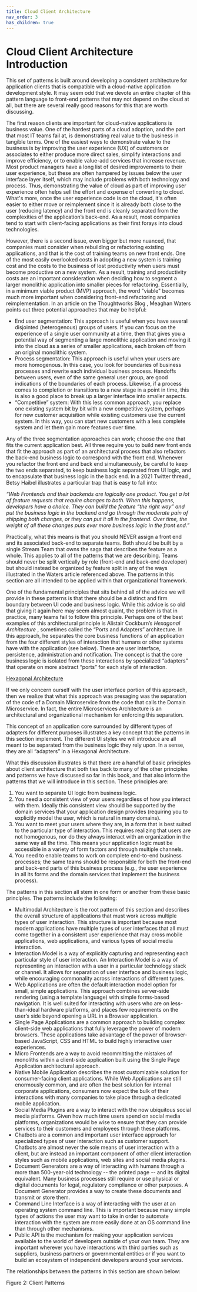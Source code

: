 ```yaml
---
title: Cloud Client Architecture
nav_order: 3
has_children: true
---
```

# Cloud Client Architecture Introduction

This set of patterns is built around developing a consistent architecture for application clients that is compatible with a cloud-native application development style. It may seem odd that we devote an entire chapter of this pattern language to front-end patterns that may not depend on the cloud at all, but there are several really good reasons for this that are worth discussing.

The first reason clients are important for cloud-native applications is business value. One of the hardest parts of a cloud adoption, and the part that most IT teams fail at, is demonstrating real value to the business in tangible terms. One of the easiest ways to demonstrate value to the business is by improving the user experience (UX) of customers or associates to either produce more direct sales, simplify interactions and improve efficiency, or to enable value-add services that increase revenue. Most product managers have a long list of desired improvements to their user experience, but these are often hampered by issues below the user interface layer itself, which may include problems with both technology and process. Thus, demonstrating the value of cloud as part of improving user experience often helps sell the effort and expense of converting to cloud. What's more, once the user experience code is on the cloud, it's often easier to either move or reimplement since it is already both close to the user (reducing latency) and the front end is cleanly separated from the complexities of the application’s back-end. As a result, most companies tend to start with client-facing applications as their first forays into cloud technologies.

However, there is a second issue, even bigger but more nuanced, that companies must consider when rebuilding or refactoring existing applications, and that is the cost of training teams on new front ends. One of the most easily overlooked costs in adopting a new system is training cost and the costs to the business of lost productivity when users must become productive on a new system. As a result, training and productivity costs are an important consideration when deciding how to segment a larger monolithic application into smaller pieces for refactoring. Essentially, in a minimum viable product (MVP) approach, the word "viable" becomes much more important when considering front-end refactoring and reimplementation. In an article on the Thoughtworks Blog , Meaghan Waters points out three potential approaches that may be helpful:

-	End user segmentation: This approach is useful when you have several disjointed (heterogenous) groups of users. If you can focus on the experience of a single user community at a time, then that gives you a potential way of segmenting a large monolithic application and moving it into the cloud as a series of smaller applications, each broken off from an original monolithic system.
-	Process segmentation: This approach is useful when your users are more homogenous. In this case, you look for boundaries of business processes and rewrite each individual business process. Handoffs between users, even of the same general user group, are good indications of the boundaries of each process. Likewise, if a process comes to completion or transitions to a new stage in a point in time, this is also a good place to break up a larger interface into smaller aspects.
-	“Competitive” system: With this less common approach, you replace one existing system bit by bit with a new competitive system, perhaps for new customer acquisition while existing customers use the current system. In this way, you can start new customers with a less complete system and let them gain more features over time.

Any of the three segmentation approaches can work; choose the one that fits the current application best. All three require you to build new front ends that fit the approach as part of an architectural process that also refactors the back-end business logic to correspond with the front end. Whenever you refactor the front end and back end simultaneously, be careful to keep the two ends separated, to keep business logic separated from UI logic, and to encapsulate that business logic in the back end. In a 2021 Twitter thread , Betsy Haibel illustrates a particular trap that is easy to fall into:

*“Web Frontends and their backends are logically one product. You get a lot of feature requests that require changes to both. When this happens, developers have a choice. They can build the feature “the right way” and put the business logic in the backend and go through the moderate pain of shipping both changes, or they can put it all in the frontend. Over time, the weight of all these changes puts ever more business logic in the front end.”*

Practically, what this means is that you should NEVER assign a front end and its associated back-end to separate teams. Both should be built by a single Stream Team that owns the saga that describes the feature as a whole. This applies to all of the patterns that we are describing. Teams should never be split vertically by role (front-end and back-end developer) but should instead be organized by feature split in any of the ways illustrated in the Waters article referenced above. The patterns in this section are all intended to be applied within that organizational framework.

One of the fundamental principles that sits behind all of the advice we will provide in these patterns is that there should be a distinct and firm boundary between UI code and business logic.  While this advice is so old that giving it again here may seem almost quaint, the problem is that in practice, many teams fail to follow this principle.  Perhaps one of the best examples of this architectural principle is Alistair Cockburn’s *Hexagonal Architecture* , sometimes called the “Ports and Adapters” architecture.  In this approach, he separates the core business functions of an application from the four different styles of interaction that humans or other systems have with the application (see below).  These are user interface, persistence, administration and notification.  The concept is that the core business logic is isolated from these interactions by specialized “adapters” that operate on more abstract “ports” for each style of interaction.
 
[Hexagonal Architecture](../assets/HexagonalArchitecture.png)

If we only concern ourself with the user interface portion of this approach, then we realize that what this approach was presaging was the separation of the code of a Domain Microservice from the code that calls the Domain Microservice. In fact, the entire Microservices Architecture is an architectural and organizational mechanism for enforcing this separation.  

This concept of an application core surrounded by different types of adapters for different purposes illustrates a key concept that the patterns in this section implement.  The different UI styles we will introduce are all meant to be separated from the business logic they rely upon.  In a sense, they are all “adapters” in a Hexagonal Architecture.

What this discussion illustrates is that there are a handful of basic principles about client architecture that both ties back to many of the other principles and patterns we have discussed so far in this book, and that also inform the patterns that we will introduce in this section.  These principles are:

1.	You want to separate UI logic from business logic.  
2.	You need a consistent view of your users regardless of how you interact with them.  Ideally this consistent view should be supported by the domain services that your application design provides (requiring you to explicitly model the user, which is natural in many domains). 
3.	You want to meet your users where they are, in a form that is best suited to the particular type of interaction.  This requires realizing that users are not homogenous, nor do they always interact with an organization in the same way all the time.  This means your application logic must be accessible in a variety of form factors and through multiple channels.
4.	You need to enable teams to work on complete end-to-end business processes; the same teams should be responsible for both the front-end and back-end parts of this business process (e.g., the user experience in all its forms and the domain services that implement the business process).
	 
The patterns in this section all stem in one form or another from these basic principles.  The patterns include the following:

-	Multimodal Architecture is the root pattern of this section and describes the overall structure of applications that must work across multiple types of user interaction. This structure is important because most modern applications have multiple types of user interfaces that all must come together in a consistent user experience that may cross mobile applications, web applications, and various types of social media interaction.
-	Interaction Model is a way of explicitly capturing and representing each particular style of user interaction.  An Interaction Model is a way of representing an interaction with a user in a particular technology stack or channel. It allows for separation of user interface and business logic, while encouraging commonality across interactions of different types.
-	Web Applications are often the default interaction model option for small, simple applications.  This approach combines server-side rendering (using a template language) with simple forms-based navigation. It is well suited for interacting with users who are on less-than-ideal hardware platforms, and places few requirements on the user’s side beyond opening a URL in a Browser application. 
-	Single Page Applications are a common approach to building complex client-side web applications that fully leverage the power of modern browsers. These applications take advantage of the power of browser-based JavaScript, CSS and HTML to build highly interactive user experiences.
-	Micro Frontends are a way to avoid recommitting the mistakes of monoliths within a client-side application built using the Single Page Application architectural approach.
-	Native Mobile Application describes the most customizable solution for consumer-facing client applications. While Web Applications are still enormously common, and are often the best solution for internal corporate applications, consumers now expect the bulk of their interactions with many companies to take place through a dedicated mobile application.
-	Social Media Plugins are a way to interact with the now ubiquitous social media platforms.  Given how much time users spend on social media platforms, organizations would be wise to ensure that they can provide services to their customers and employees through these platforms.
-	Chatbots are a common and important user interface approach for specialized types of user interaction such as customer support. Chatbots are almost never the sole means of user interaction with a client, but are instead an important component of other client interaction styles such as mobile applications, web sites and social media plugins.
-	Document Generators are a way of interacting with humans through a more than 500-year-old technology -- the printed page -- and its digital equivalent.  Many business processes still require or use physical or digital documents for legal, regulatory compliance or other purposes.  A Document Generator provides a way to create these documents and transmit or store them.
-	Command Line Interface is a way of interacting with the user at an operating system command line.   This is important because many simple types of actions the user may want to take in order to automate interaction with the system are more easily done at an OS command line than through other mechanisms. 
-	Public API is the mechanism for making your application services available to the world of developers outside of your own team. They are important wherever you have interactions with third parties such as suppliers, business partners or governmental entities or if you want to build an ecosystem of independent developers around your services.

The relationships between the patterns in this section are shown below:
 
Figure 2: Client Patterns
